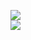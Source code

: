 [![](https://img.shields.io/badge/Made%20With-Github%20Spray-lightgrey.svg?style=for-the-badge&logo=github)](https://github.com/Annihil/github-spray#30930)  
[![](https://i.imgur.com/2DrTn0Z.gif)](https://github.com/Annihil/github-spray)